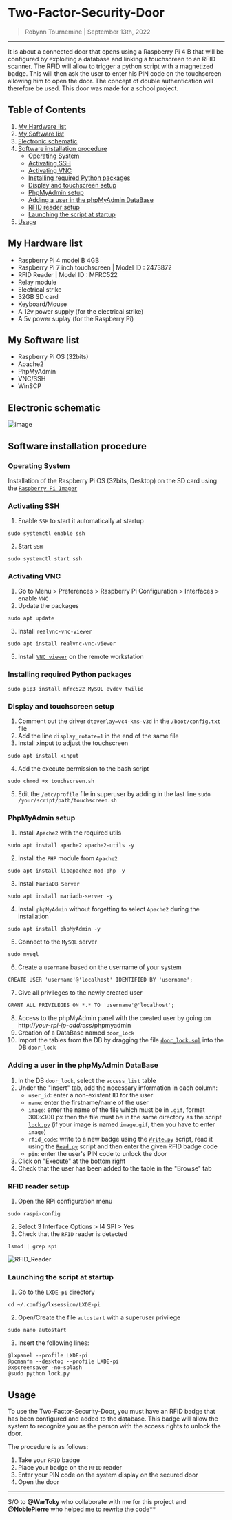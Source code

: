 Two-Factor-Security-Door
========================

> Robynn Tournemine | September 13th, 2022

------------------------

It is about a connected door that opens using a Raspberry Pi 4 B that will be configured by exploiting a database and linking a touchscreen to an RFID scanner. The RFID will allow to trigger a python script with a magnetized badge. This will then ask the user to enter his PIN code on the touchscreen allowing him to open the door. The concept of double authentication will therefore be used. This door was made for a school project.


Table of Contents
------------------------
  1. [My Hardware list](#my-hardware-list)
  2. [My Software list](#my-software-list)
  3. [Electronic schematic](#electronic-schematic)
  4. [Software installation procedure](#software-installation-procedure)
      - [Operating System](#operating-system)
      - [Activating SSH](#activating-ssh)
      - [Activating VNC](#activating-vnc)
      - [Installing required Python packages](#installing-required-python-packages)
      - [Display and touchscreen setup](#display-and-touchscreen-setup)
      - [PhpMyAdmin setup](#phpmyadmin-setup)
      - [Adding a user in the phpMyAdmin DataBase](#adding-a-user-in-the-phpmyadmin-database)
      - [RFID reader setup](#rfid-reader-setup)
      - [Launching the script at startup](#launching-the-script-at-startup)
  5. [Usage](#usage)


My Hardware list
------------------------
  - Raspberry Pi 4 model B 4GB
  - Raspberry Pi 7 inch touchscreen | Model ID : 2473872
  - RFID Reader | Model ID : MFRC522
  - Relay module
  - Electrical strike
  - 32GB SD card
  - Keyboard/Mouse
  - A 12v power supply (for the electrical strike)
  - A 5v power suplay (for the Raspberry Pi)


My Software list
------------------------
  - Raspberry Pi OS (32bits)
  - Apache2
  - PhpMyAdmin
  - VNC/SSH
  - WinSCP


Electronic schematic
------------------------
![image](https://user-images.githubusercontent.com/89530375/189650726-6f6e69ba-2351-4326-a054-d8f9426fda5c.png)


Software installation procedure
------------------------
### Operating System
  Installation of the Raspberry Pi OS (32bits, Desktop) on the SD card using the [`Raspberry Pi Imager`](https://www.raspberrypi.com/software/)

### Activating SSH
  1. Enable ``SSH`` to start it automatically at startup
  ```
  sudo systemctl enable ssh
  ```
  2. Start ``SSH``
  ```
  sudo systemctl start ssh
  ```

### Activating VNC
  1. Go to Menu > Preferences > Raspberry Pi Configuration > Interfaces > enable ``VNC``
  2. Update the packages
  ```
  sudo apt update
  ```
  3. Install ``realvnc-vnc-viewer``
  ```
  sudo apt install realvnc-vnc-viewer
  ```
  5. Install [`VNC viewer`](https://www.realvnc.com/en/connect/download/viewer/) on the remote workstation 

### Installing required Python packages
  ```
  sudo pip3 install mfrc522 MySQL evdev twilio
  ```

###  Display and touchscreen setup
  1. Comment out the driver ``dtoverlay=vc4-kms-v3d`` in the ``/boot/config.txt`` file
  2. Add the line ``display_rotate=1`` in the end of the same file
  3. Install xinput to adjust the touchscreen
  ```
  sudo apt install xinput
  ```
  4. Add the execute permission to the bash script
  ```
  sudo chmod +x touchscreen.sh
  ```
  5. Edit the ``/etc/profile`` file in superuser by adding in the last line ``sudo /your/script/path/touchscreen.sh``

### PhpMyAdmin setup
  1. Install ``Apache2`` with the required utils
  ```
  sudo apt install apache2 apache2-utils -y
  ```
  2. Install the ``PHP`` module from ``Apache2``
  ```
  sudo apt install libapache2-mod-php -y
  ```
  3. Install ``MariaDB Server``
  ```
  sudo apt install mariadb-server -y
  ```
  4. Install ``phpMyAdmin`` without forgetting to select ``Apache2`` during the installation
  ```
  sudo apt install phpMyAdmin -y
  ```
  5. Connect to the ``MySQL`` server
  ```
  sudo mysql
  ```
  6. Create a ``username`` based on the username of your system 
  ```
  CREATE USER 'username'@'localhost' IDENTIFIED BY 'username';
  ```
  7. Give all privileges to the newly created user
  ```
  GRANT ALL PRIVILEGES ON *.* TO 'username'@'localhost';
  ```
  8. Access to the phpMyAdmin panel with the created user by going on http://*your-rpi-ip-address*/phpmyadmin
  9. Creation of a DataBase named ``door_lock``
  10. Import the tables from the DB by dragging the file [`door_lock.sql`](https://github.com/RoobyCH/Two-Factor-Security-Door/blob/main/door_lock.sql) into the DB ``door_lock``

### Adding a user in the phpMyAdmin DataBase
  1. In the DB ``door_lock``, select the ``access_list`` table
  2. Under the "Insert" tab, add the necessary information in each column:
      - ``user_id``: enter a non-existent ID for the user
      - ``name``: enter the firstname/name of the user
      - ``image``: enter the name of the file which must be in ``.gif``, format 300x300 px then the file must be in the same directory as the script [`lock.py`](https://github.com/RoobyCH/Two-Factor-Security-Door/blob/main/lock.py) (if your image is named ``image.gif``, then you have to enter ``image``)
      - ``rfid_code``: write to a new badge using the [`Write.py`](https://github.com/RoobyCH/Two-Factor-Security-Door/blob/main/pi-rfid/Write.py) script, read it using the [`Read.py`](https://github.com/RoobyCH/Two-Factor-Security-Door/blob/main/pi-rfid/Write.py) script and then enter the given RFID badge code
      - ``pin``: enter the user's PIN code to unlock the door
  3. Click on "Execute" at the bottom right
  4. Check that the user has been added to the table in the "Browse" tab

### RFID reader setup
  1. Open the RPi configuration menu
  ```
  sudo raspi-config
  ```
  2. Select 3 Interface Options > I4 SPI > Yes
  3. Check that the ``RFID`` reader is detected 
  ```
  lsmod | grep spi
  ```
  ![RFID_Reader](https://user-images.githubusercontent.com/89530375/189689854-8a4a204e-c424-4d94-beaf-da4becc9197f.png)

### Launching the script at startup
  1. Go to the ``LXDE-pi`` directory
  ```
  cd ~/.config/lxsession/LXDE-pi
  ```
  2. Open/Create the file ``autostart`` with a superuser privilege
  ```
  sudo nano autostart
  ```
  3. Insert the following lines:
  ```
  @lxpanel --profile LXDE-pi
  @pcmanfm --desktop --profile LXDE-pi
  @xscreensaver -no-splash
  @sudo python lock.py
  ```


Usage
------------------------
To use the Two-Factor-Security-Door, you must have an RFID badge that has been configured and added to the database. This badge will allow the system to recognize you as the person with the access rights to unlock the door.

The procedure is as follows:
  1. Take your ``RFID`` badge
  2. Place your badge on the ``RFID`` reader
  3. Enter your PIN code on the system display on the secured door
  4. Open the door


------------------------
S/O to **@WarToky** who collaborate with me for this project and **@NoblePierre** who helped me to rewrite the code**
